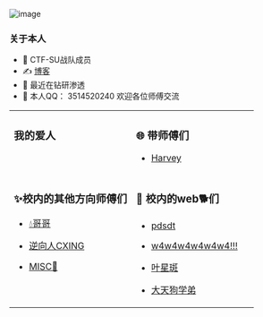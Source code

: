 ![image](https://github.com/Aaisui/Aaisui/assets/57386745/7f07532d-9dc6-4bdd-a3f3-df98126a1596)
 ### 关于本人

- 👋 CTF-SU战队成员
- ✍️ [博客](https://github.com/Aaisui/Blog)
- 🤔 最近在钻研渗透
- 🏃 本人QQ： 3514520240 欢迎各位师傅交流
<table width="100%">
<tr>
  <td valign="top" width="50%">

### 我的爱人

  </td>
  <td valign="top" width="50%">

### 🌐 带师傅们
- [Harvey](https://harvey.plus/)


  </td>
</tr>
<tr>
  <td valign="top" width="50%">

### ✨校内的其他方向师傅们

- [💧哥哥](http://www.starssgo.top/)
- [逆向人CXING](https://www.cnblogs.com/cx1ng)
- [MISC👵](http://mklkx.github.io/)

  </td>
  <td valign="top" width="50%">

### 🙌 校内的web🐕们

- [pdsdt](http://www.pdsdt.lovepdsdt.com/)
- [w4w4w4w4w4w4!!!](http://w4nder.top/)
- [叶星斑](http://y24.top/)
- [大天狗学弟](https://atmujie.github.io/)

  </td>
</tr>
</table>

